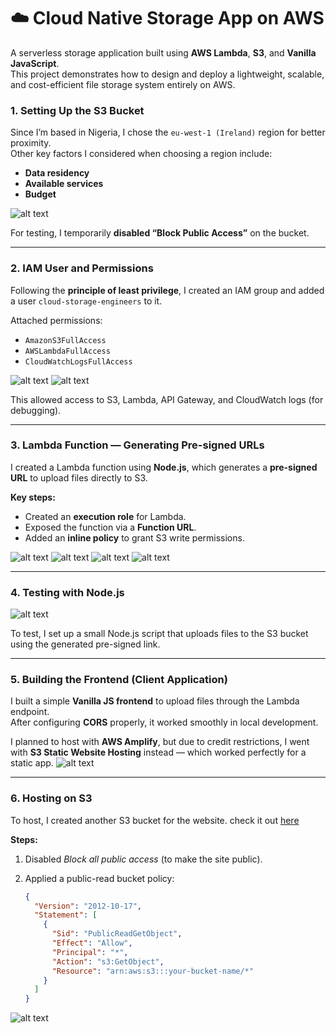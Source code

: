 # ☁️ Cloud Native Storage App on AWS

A serverless storage application built using **AWS Lambda**, **S3**, and **Vanilla JavaScript**.  
This project demonstrates how to design and deploy a lightweight, scalable, and cost-efficient file storage system entirely on AWS.

### 1. Setting Up the S3 Bucket

Since I’m based in Nigeria, I chose the `eu-west-1 (Ireland)` region for better proximity.  
Other key factors I considered when choosing a region include:

- **Data residency**
- **Available services**
- **Budget**

![alt text](./Images/delightsome-cloud-images/image1.png)

For testing, I temporarily **disabled “Block Public Access”** on the bucket.

---

### 2. IAM User and Permissions

Following the **principle of least privilege**, I created an IAM group and added a user `cloud-storage-engineers` to it.

Attached permissions:

- `AmazonS3FullAccess`
- `AWSLambdaFullAccess`
- `CloudWatchLogsFullAccess`

![alt text](./Images/delightsome-cloud-images/image2.png)
![alt text](./Images/delightsome-cloud-images/image3.png)

This allowed access to S3, Lambda, API Gateway, and CloudWatch logs (for debugging).

---

### 3. Lambda Function — Generating Pre-signed URLs

I created a Lambda function using **Node.js**, which generates a **pre-signed URL** to upload files directly to S3.

**Key steps:**

- Created an **execution role** for Lambda.
- Exposed the function via a **Function URL**.
- Added an **inline policy** to grant S3 write permissions.

![alt text](./Images/delightsome-cloud-images/image4.png)
![alt text](./images/delightsome-cloud-images/image5.png)
![alt text](./Images/delightsome-cloud-images/image6.png)
![alt text](./Images/delightsome-cloud-images/image7.png)

---

### 4. Testing with Node.js

![alt text](./Images/delightsome-cloud-images/image8.png)

To test, I set up a small Node.js script that uploads files to the S3 bucket using the generated pre-signed link.

---

### 5. Building the Frontend (Client Application)

I built a simple **Vanilla JS frontend** to upload files through the Lambda endpoint.  
After configuring **CORS** properly, it worked smoothly in local development.

I planned to host with **AWS Amplify**, but due to credit restrictions, I went with **S3 Static Website Hosting** instead — which worked perfectly for a static app.
![alt text](./Images/delightsome-cloud-images/image9.png)

---

### 6. Hosting on S3

To host, I created another S3 bucket for the website.
check it out [here](http://cloud-storage-app-site.s3-website-eu-west-1.amazonaws.com/)

**Steps:**

1. Disabled _Block all public access_ (to make the site public).
2. Applied a public-read bucket policy:

   ```json
   {
     "Version": "2012-10-17",
     "Statement": [
       {
         "Sid": "PublicReadGetObject",
         "Effect": "Allow",
         "Principal": "*",
         "Action": "s3:GetObject",
         "Resource": "arn:aws:s3:::your-bucket-name/*"
       }
     ]
   }
   ```

![alt text](./Images/delightsome-cloud-images/image10.png)
